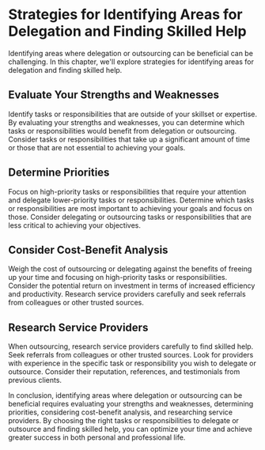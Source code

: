 Strategies for Identifying Areas for Delegation and Finding Skilled Help
======================================================================================================================================

Identifying areas where delegation or outsourcing can be beneficial can be challenging. In this chapter, we'll explore strategies for identifying areas for delegation and finding skilled help.

Evaluate Your Strengths and Weaknesses
--------------------------------------

Identify tasks or responsibilities that are outside of your skillset or expertise. By evaluating your strengths and weaknesses, you can determine which tasks or responsibilities would benefit from delegation or outsourcing. Consider tasks or responsibilities that take up a significant amount of time or those that are not essential to achieving your goals.

Determine Priorities
--------------------

Focus on high-priority tasks or responsibilities that require your attention and delegate lower-priority tasks or responsibilities. Determine which tasks or responsibilities are most important to achieving your goals and focus on those. Consider delegating or outsourcing tasks or responsibilities that are less critical to achieving your objectives.

Consider Cost-Benefit Analysis
------------------------------

Weigh the cost of outsourcing or delegating against the benefits of freeing up your time and focusing on high-priority tasks or responsibilities. Consider the potential return on investment in terms of increased efficiency and productivity. Research service providers carefully and seek referrals from colleagues or other trusted sources.

Research Service Providers
--------------------------

When outsourcing, research service providers carefully to find skilled help. Seek referrals from colleagues or other trusted sources. Look for providers with experience in the specific task or responsibility you wish to delegate or outsource. Consider their reputation, references, and testimonials from previous clients.

In conclusion, identifying areas where delegation or outsourcing can be beneficial requires evaluating your strengths and weaknesses, determining priorities, considering cost-benefit analysis, and researching service providers. By choosing the right tasks or responsibilities to delegate or outsource and finding skilled help, you can optimize your time and achieve greater success in both personal and professional life.
